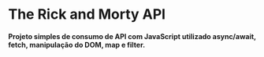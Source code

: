 # The Rick and Morty API

####  Projeto simples de consumo de API com JavaScript utilizado async/await, fetch, manipulação do DOM, map e filter.

